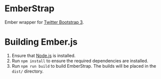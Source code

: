 # EmberStrap

Ember wrapper for [Twitter Bootstrap 3](http://getbootstrap.com/).

# Building Ember.js

1. Ensure that [Node.js](http://nodejs.org/) is installed.
2. Run `npm install` to ensure the required dependencies are installed.
3. Run `npm run build` to build EmberStrap. The builds will be placed in the `dist/` directory.
